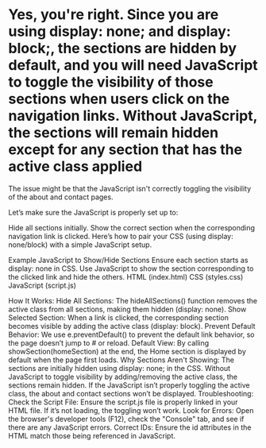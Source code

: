 # Yes, you're right. Since you are using display: none; and display: block;, the sections are hidden by default, and you will need JavaScript to toggle the visibility of those sections when users click on the navigation links. Without JavaScript, the sections will remain hidden except for any section that has the active class applied

The issue might be that the JavaScript isn't correctly toggling the visibility of the about and contact pages.

Let’s make sure the JavaScript is properly set up to:

Hide all sections initially.
Show the correct section when the corresponding navigation link is clicked.
Here’s how to pair your CSS (using display: none/block) with a simple JavaScript setup.

Example JavaScript to Show/Hide Sections
Ensure each section starts as display: none in CSS.
Use JavaScript to show the section corresponding to the clicked link and hide the others.
HTML (index.html)
CSS (styles.css)
JavaScript (script.js)

How It Works:
Hide All Sections: The hideAllSections() function removes the active class from all sections, making them hidden (display: none).
Show Selected Section: When a link is clicked, the corresponding section becomes visible by adding the active class (display: block).
Prevent Default Behavior: We use e.preventDefault() to prevent the default link behavior, so the page doesn’t jump to # or reload.
Default View: By calling showSection(homeSection) at the end, the Home section is displayed by default when the page first loads.
Why Sections Aren't Showing:
The sections are initially hidden using display: none; in the CSS. Without JavaScript to toggle visibility by adding/removing the active class, the sections remain hidden.
If the JavaScript isn’t properly toggling the active class, the about and contact sections won’t be displayed.
Troubleshooting:
Check the Script File: Ensure the script.js file is properly linked in your HTML file. If it’s not loading, the toggling won’t work.
Look for Errors: Open the browser's developer tools (F12), check the "Console" tab, and see if there are any JavaScript errors.
Correct IDs: Ensure the id attributes in the HTML match those being referenced in JavaScript.
